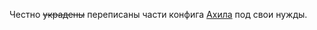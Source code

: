 Честно ~~украдены~~ переписаны части конфига [Ахила](https://github.com/akhilman/config-nvim) под свои нужды.
